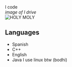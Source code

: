 I code<br>
*image of I drive*<br>
![HOLY MOLY](https://github.com/not-a-java-dev/not-a-java-dev/assets/68130396/7fae3b39-668b-40c6-bad4-922c42e32528)<br>
## Languages
* Spanish
* C++
* English
* Java
I use linux btw (bodhi)

